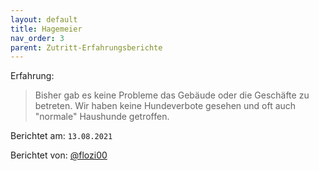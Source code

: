 ```yaml
---
layout: default
title: Hagemeier
nav_order: 3
parent: Zutritt-Erfahrungsberichte
---
```


Erfahrung: 

> Bisher gab es keine Probleme das Gebäude oder die Geschäfte zu betreten.
> Wir haben keine Hundeverbote gesehen und oft auch "normale" Haushunde getroffen.


Berichtet am: `13.08.2021`

Berichtet von: [@flozi00](https://github.com/flozi00)

